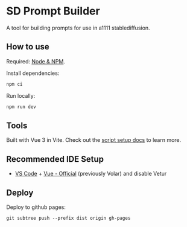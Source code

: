 # SD Prompt Builder

A tool for building prompts for use in a1111 stablediffusion.

## How to use

Required: [Node & NPM](https://nodejs.org/en/download/package-manager).

Install dependencies:

```bash
npm ci
```

Run locally:

```bash
npm run dev
```

## Tools

Built with Vue 3 in Vite. Check out the [script setup docs](https://v3.vuejs.org/api/sfc-script-setup.html#sfc-script-setup) to learn more.

## Recommended IDE Setup

- [VS Code](https://code.visualstudio.com/) + [Vue - Official](https://marketplace.visualstudio.com/items?itemName=Vue.volar) (previously Volar) and disable Vetur

## Deploy

Deploy to github pages:

```
git subtree push --prefix dist origin gh-pages
```

